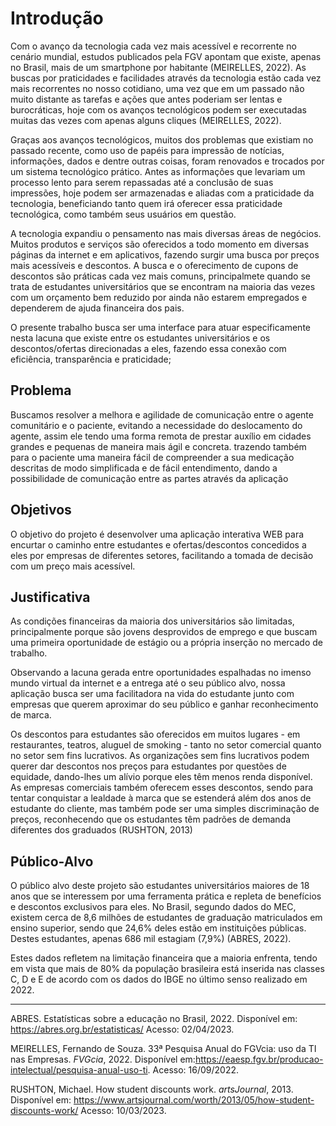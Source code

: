# Introdução

Com o avanço da tecnologia cada vez mais acessível e recorrente no cenário mundial, estudos publicados pela FGV apontam que existe, apenas no Brasil, mais de um smartphone por habitante (MEIRELLES, 2022). As buscas por praticidades e facilidades através da tecnologia estão cada vez mais recorrentes no nosso cotidiano, uma vez que em um passado não muito distante as tarefas e ações que antes poderiam ser lentas e burocráticas, hoje com os avanços tecnológicos podem ser executadas muitas das vezes com apenas alguns cliques (MEIRELLES, 2022).

Graças aos avanços tecnológicos, muitos dos problemas que existiam no passado recente, como uso de papéis para impressão de notícias, informações, dados e dentre outras coisas, foram renovados e trocados por um sistema tecnológico prático. Antes as informações que levariam um processo lento para serem repassadas até a conclusão de suas impressões, hoje podem ser armazenadas e aliadas com a praticidade da tecnologia, beneficiando tanto quem irá oferecer essa praticidade tecnológica, como também seus usuários em questão.

A tecnologia expandiu o pensamento nas mais diversas áreas de negócios. Muitos produtos e serviços são oferecidos a todo momento em diversas páginas da internet e em aplicativos, fazendo surgir uma busca por preços mais acessíveis e descontos. A busca e o oferecimento de cupons de descontos são práticas cada vez mais comuns, principalmete quando se trata de estudantes universitários que se encontram na maioria das vezes com um orçamento bem reduzido por ainda não estarem empregados e dependerem de ajuda financeira dos pais. 

O presente trabalho busca ser uma interface para atuar especificamente nesta lacuna que existe entre os estudantes universitários e os descontos/ofertas direcionadas a eles, fazendo essa conexão com eficiência, transparência e praticidade;

## Problema

Buscamos resolver a melhora e agilidade de comunicação entre o agente comunitário e o paciente, evitando a necessidade do deslocamento do agente, assim ele tendo uma forma remota de prestar auxílio em cidades grandes e pequenas de maneira mais ágil e concreta. trazendo também para o paciente uma maneira fácil de  compreender a sua medicação descritas de modo simplificada e de fácil entendimento, dando a possibilidade de comunicação entre as partes através da aplicação 

## Objetivos

O objetivo do projeto é desenvolver uma aplicação interativa WEB para encurtar o caminho entre estudantes e ofertas/descontos concedidos a eles por empresas de diferentes setores, facilitando a tomada de decisão com um preço mais acessível.

## Justificativa

As condições financeiras da maioria dos universitários são limitadas, principalmente porque são jovens desprovidos de emprego e que buscam uma primeira oportunidade de estágio ou a própria inserção no mercado de trabalho.

Observando a lacuna gerada entre oportunidades espalhadas no imenso mundo virtual da internet e a entrega até o seu público alvo, nossa aplicação busca ser uma facilitadora na vida do estudante junto com empresas que querem aproximar do seu público e ganhar reconhecimento de marca.

Os descontos para estudantes são oferecidos em muitos lugares - em restaurantes, teatros, aluguel de smoking - tanto no setor comercial quanto no setor sem fins lucrativos. As organizações sem fins lucrativos podem querer dar descontos nos preços para estudantes por questões de equidade, dando-lhes um alívio porque eles têm menos renda disponível. As empresas comerciais também oferecem esses descontos, sendo para tentar conquistar a lealdade à marca que se estenderá além dos anos de estudante do cliente, mas também pode ser uma simples discriminação de preços, reconhecendo que os estudantes têm padrões de demanda diferentes dos graduados (RUSHTON, 2013)

## Público-Alvo

O público alvo deste projeto são estudantes universitários maiores de 18 anos que se interessem por uma ferramenta prática e repleta de benefícios e descontos exclusivos para eles.
No Brasil, segundo dados do MEC, existem cerca de 8,6 milhões de estudantes de graduação matriculados em ensino superior, sendo que 24,6% deles estão em instituições públicas. Destes estudantes, apenas 686 mil estagiam (7,9%) (ABRES, 2022). 

Estes dados refletem na limitação financeira que a maioria enfrenta, tendo em vista que mais de 80% da população brasileira está inserida nas classes C, D e E de acordo com os dados do IBGE no último senso realizado em 2022.


***
ABRES. Estatísticas sobre a educação no Brasil, 2022. Disponível em: https://abres.org.br/estatisticas/ Acesso: 02/04/2023.

MEIRELLES, Fernando de Souza. 33ª Pesquisa Anual do FGVcia: uso da TI nas Empresas. *FVGcia*, 2022. Disponível em:https://eaesp.fgv.br/producao-intelectual/pesquisa-anual-uso-ti. Acesso: 16/09/2022.

RUSHTON, Michael. How student discounts work. *artsJournal*, 2013. Disponível em: https://www.artsjournal.com/worth/2013/05/how-student-discounts-work/ Acesso: 10/03/2023.

